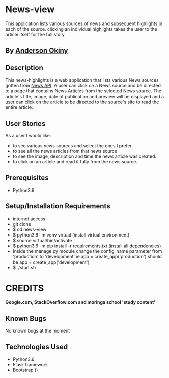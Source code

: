 # News-view

This application lists various sources of news and subsequent highlights in each of the source. clicking an individual highlights takes the user to the article itself for the full story

## By **[Anderson Okiny](https://github.com/opanga77)**

## Description
This news-highlights is a web application that lists various News sources gotten from [News API](https://newsapi.org/). A user can click on a News source and be directed to a page that contains News Articles from the selected News source. The article's title, image, date of publication and preview will be displayed and a user can click on the article to be directed to the source's site to read the entire article.

## User Stories
As a user I would like:
* to see various news sources and select the ones I prefer
* to see all the news articles from that news source
* to see the image, description and time the news article was created.
* to click on an article and read it fully from the news source.


## Prerequisites
* Python3.6


## Setup/Installation Requirements
* internet access
* git clone 
* $ cd news-view
* $ python3.6 -m venv virtual (install virtual environment)
* $ source virtual/bin/activate
* $ python3.6 -m pip install -r requirements.txt (install all dependencies)
* Inside the manage.py module change the config_name parameter from 'production' to 'development' ie app = create_app('production') should be app = create_app('development')
* $ ./start.sh

# CREDITS

#### Google.com, StackOverflow.com and moringa school 'study content'



## Known Bugs

No known bugs at the moment

## Technologies Used
- Python3.6
- Flask framework
- Bootstrap ()

